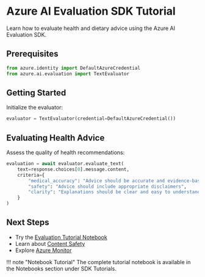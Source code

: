 # Azure AI Evaluation SDK Tutorial

Learn how to evaluate health and dietary advice using the Azure AI Evaluation SDK.

## Prerequisites
```python
from azure.identity import DefaultAzureCredential
from azure.ai.evaluation import TextEvaluator
```

## Getting Started
Initialize the evaluator:
```python
evaluator = TextEvaluator(credential=DefaultAzureCredential())
```

## Evaluating Health Advice
Assess the quality of health recommendations:
```python
evaluation = await evaluator.evaluate_text(
    text=response.choices[0].message.content,
    criteria={
        "medical_accuracy": "Advice should be accurate and evidence-based",
        "safety": "Advice should include appropriate disclaimers",
        "clarity": "Explanations should be clear and easy to understand"
    }
)
```

## Next Steps
- Try the [Evaluation Tutorial Notebook](../2-notebooks/3-quality_attributes/2-evaluation.ipynb)
- Learn about [Content Safety](contentsafety.md)
- Explore [Azure Monitor](monitoring.md)

!!! note "Notebook Tutorial"
    The complete tutorial notebook is available in the Notebooks section under SDK Tutorials.

